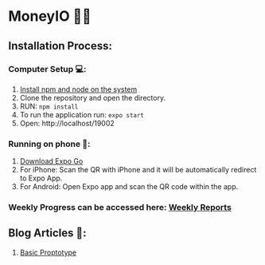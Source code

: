 # MoneyIO 🤑💸

## **Installation Process:**

### Computer Setup 💻:
1. [Install npm and node on the system](https://docs.npmjs.com/downloading-and-installing-node-js-and-npm)
2. Clone the repository and open the directory.
3. RUN: ```npm install```
4. To run the application run: ```expo start```
5. Open: http://localhost/19002

### Running on phone 📱:
1. [Download Expo Go](https://expo.dev/client)
2. For iPhone: Scan the QR with iPhone and it will be automatically redirect to Expo App.
3. For Android: Open Expo app and scan the QR code within the app.

### Weekly Progress can be accessed here: [Weekly Reports](https://github.com/nodejk/ISEE_MoneyControl/blob/main/WeeklyReport.md)

## Blog Articles 📓:

1. [Basic Proptotype](https://github.com/nodejk/ISEE_MoneyControl/blob/main/BasicProptotype.md)
